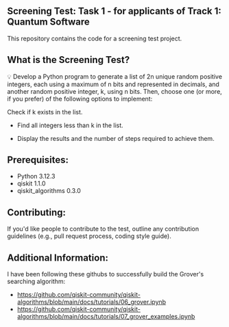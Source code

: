 ## Screening Test: Task 1 - for applicants of Track 1: Quantum Software
This repository contains the code for a screening test project.

## What is the Screening Test?

💡 Develop a Python program to generate a list of 2n unique random positive integers, each using a maximum of n bits and represented in decimals, and another random positive integer, k, using n bits.  Then, choose one (or more, if you prefer) of the following options to implement:

Check if k exists in the list.

+ Find all integers less than k in the list.

+ Display the results and the number of steps required to achieve them.

## Prerequisites:
+ Python  3.12.3
+ qiskit	1.1.0
+ qiskit_algorithms	0.3.0

## Contributing:
If you'd like people to contribute to the test, outline any contribution guidelines (e.g., pull request process, coding style guide).

## Additional Information:

I have been following these githubs to successfully build the Grover's searching algorithm:

+ https://github.com/qiskit-community/qiskit-algorithms/blob/main/docs/tutorials/06_grover.ipynb
+ https://github.com/qiskit-community/qiskit-algorithms/blob/main/docs/tutorials/07_grover_examples.ipynb
